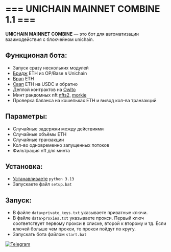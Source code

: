 # === UNICHAIN MAINNET COMBINE 1.1 ===

**UNICHAIN MAINNET COMBINE** — это бот для автоматизации взаимодействия с блокчейном unichain.  

## Функционал бота:  
- Запуск сразу нескольких модулей
- [Бридж](https://superbridge.app/) ETH из OP/Base в Unichain
- [Врап](https://app.uniswap.org/swap) ETH
- [Свап](https://app.uniswap.org/swap) ETH на USDC и обратно  
- Деплой контрактов на [Owlto](https://owlto.finance/deploy/?chain=Unichain)  
- Минт рандомных nft [nfts2,](https://nfts2.me/unichain/free/all-time) [morkie](https://morkie.xyz/)
- Проверка баланса на кошельках ETH и вывод кол-ва транзакций

## Параметры:  
- Случайные задержки между действиями
- Случайные объёмы ETH
- Случайные транзакции
- Кол-во одновременно запущенных потоков
- Фильтрация nft для минта

## Установка:  
- [Устанавливаете](https://www.python.org/downloads/) `python 3.13`  
- Запускаете файл `setup.bat`

## Запуск:  
- В файле `data>private_keys.txt` указываете приватные ключи.  
- В файле `data>proxies.txt` указываете прокси. Первый ключ соответствует первому прокси в списке, второй к второму и тд. Если ключей больше чем прокси, то прокси пойдут по кругу.  
- Запускать бота файлом `start.bat`  

[![Telegram](https://img.shields.io/badge/-Telegram-090909?style=for-the-badge&logo=telegram&logoColor=27A0D9&color=02223b)](https://t.me/next_softs)
